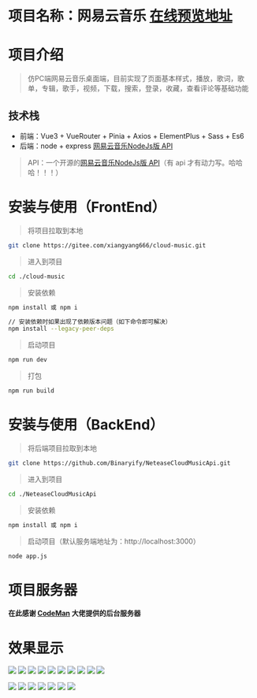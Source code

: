 # 项目名称：网易云音乐 [在线预览地址](http://xiangyang666.gitee.io/cloud-music)

# 项目介绍
> 仿PC端网易云音乐桌面端，目前实现了页面基本样式，播放，歌词，歌单，专辑，歌手，视频，下载，搜索，登录，收藏，查看评论等基础功能
## 技术栈
- 前端：Vue3 + VueRouter + Pinia + Axios + ElementPlus + Sass + Es6
- 后端：node + express [网易云音乐NodeJs版 API](https://binaryify.github.io/NeteaseCloudMusicApi/#/)
> API：一个开源的[网易云音乐NodeJs版 API](https://binaryify.github.io/NeteaseCloudMusicApi/#/)（有 api 才有动力写。哈哈哈！！！）



# 安装与使用（FrontEnd）
> 将项目拉取到本地
``` bash
git clone https://gitee.com/xiangyang666/cloud-music.git
```
> 进入到项目
``` bash
cd ./cloud-music
```
> 安装依赖
``` bash
npm install 或 npm i

// 安装依赖时如果出现了依赖版本问题（如下命令即可解决）
npm install --legacy-peer-deps
```
> 启动项目
``` bash
npm run dev
```
> 打包
``` bash
npm run build
```

# 安装与使用（BackEnd）
> 将后端项目拉取到本地
``` bash
git clone https://github.com/Binaryify/NeteaseCloudMusicApi.git
```
> 进入到项目
``` bash
cd ./NeteaseCloudMusicApi
```
> 安装依赖
``` bash
npm install 或 npm i
```
> 启动项目（默认服务端地址为：http://localhost:3000）
``` bash
node app.js
```


# 项目服务器
**在此感谢 [CodeMan](https://gitee.com/PengGeee) 大佬提供的后台服务器**

# 效果显示
![](public/readme/2.png)
![](public/readme/1.png)
![](public/readme/1-1.png)
![](public/readme/3.png)
![](public/readme/19.png)
![](public/readme/5.png)
![](public/readme/6.png)
![](public/readme/7.png)
![](public/readme/8.png)
![](public/readme/9.png)

![](public/readme/13.png)
![](public/readme/14.png)
![](public/readme/15.png)
![](public/readme/12.png)
![](public/readme/16.png)
![](public/readme/17.png)
![](public/readme/18.png)